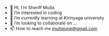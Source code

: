 - 👋 Hi, I’m Sheriff Muita
- 👀 I’m interested in coding
- 🌱 I’m currently learning at Kirinyaga university
- 💞️ I’m looking to collaborate on ...
- 📫 How to reach me muitajune@gmail.com

<!---
muitajune/muitajune is a ✨ special ✨ repository because its `README.md` (this file) appears on your GitHub profile.
You can click the Preview link to take a look at your changes.
--->
